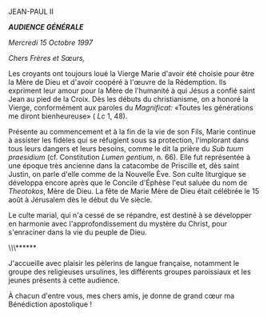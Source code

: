 JEAN-PAUL II


***AUDIENCE GÉNÉRALE***

*Mercredi 15 Octobre 1997*

*Chers Frères et Sœurs,*

Les croyants ont toujours loué la Vierge Marie d'avoir été choisie pour être la Mère de Dieu et d'avoir coopéré à l'œuvre de la Rédemption. Ils expriment leur amour pour la Mère de l'humanité à qui Jésus a confié saint Jean au pied de la Croix. Dès les débuts du christianisme, on a honoré la Vierge, conformément aux paroles du *Magnificat:* «Toutes les générations me diront bienheureuse» ( *Lc* 1, 48).

Présente au commencement et à la fin de la vie de son Fils, Marie continue à assister les fidèles qui se réfugient sous sa protection, l'implorant dans tous leurs dangers et leurs besoins, comme le dit la prière du *Sub tuum praesidium* (cf. Constitution *Lumen gentium*, n. 66). Elle fut représentée à une époque très ancienne dans la catacombe de Priscille et, dès saint Justin, on parle d'elle comme de la Nouvelle Ève. Son culte liturgique se développa encore après que le Concile d'Éphèse l'eut saluée du nom de *Theotokos*, Mère de Dieu. La fête de Marie Mère de Dieu était célébrée le 15 août à Jérusalem dès le début du Ve siècle.

Le culte marial, qui n'a cessé de se répandre, est destiné à se développer en harmonie avec l'approfondissement du mystère du Christ, pour s'enraciner dans la vie du peuple de Dieu.

\\*\\*\\*\*\*\*\*\*

J'accueille avec plaisir les pèlerins de langue française, notamment le groupe des religieuses ursulines, les différents groupes paroissiaux et les jeunes présents à cette audience.

À chacun d'entre vous, mes chers amis, je donne de grand cœur ma Bénédiction apostolique !